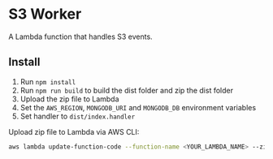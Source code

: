 # S3 Worker

A Lambda function that handles S3 events.

## Install

1. Run `npm install`
2. Run `npm run build` to build the dist folder and zip the dist folder
3. Upload the zip file to Lambda
4. Set the `AWS_REGION`, `MONGODB_URI` and `MONGODB_DB` environment variables
5. Set handler to `dist/index.handler`

Upload zip file to Lambda via AWS CLI:

```bash
aws lambda update-function-code --function-name <YOUR_LAMBDA_NAME> --zip-file fileb://s3-worker.zip
```
